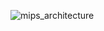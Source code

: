 ![mips_architecture](https://user-images.githubusercontent.com/58393237/194624450-2296e294-44a1-48fe-ab40-f177e09cfcba.jpg)
